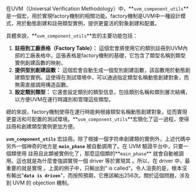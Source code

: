 在UVM（Universal Verification Methodology）中，**`uvm_component_utils`**是一個宏，用於實現factory機制的相關功能。factory機制是UVM中一種設計模式，用於動態創建和註冊類型實例，提供更靈活的對象創建和配置。

具體來說，**`uvm_component_utils`**宏的主要功能包括：

1. **註冊到工廠表格（Factory Table）：** 這個宏會將使用它的類別註冊到UVM內部的工廠表格中。這張表格是factory機制的基礎，它包含了類型名稱到類型實例創建函數的映射。
2. **提供型別創建函數：** 這個宏會自動生成一個型別創建函數，該函數用於動態創建類型實例。這使得在測試環境中，可以通過指定類型名稱動態創建對象，而無需直接調用構造函數。
3. **設定類別類型：** 它還會設定類別的類型信息，包括類別名稱和類別層次結構，以方便UVM在運行時識別和管理這些類型。

總的來說，factory機制使得在運行時能夠根據類型名稱動態創建對象，從而實現更靈活和可配置的測試環境。**`uvm_component_utils`**宏簡化了這一過程，使得註冊和創建類型實例更加方便。

**`uvm_component_utils`** 宏註冊。除了根據一個字符串創建類的實例外，上述代碼中另外一個神奇的地方是 **`main_phase`** 被自動調用了。在 UVM 驗證平台中，只要一個類使用  註冊且此類被實例化了，那麼這個類的**`main_phase`** 就會自動被調用。這也就是為什麼會強調實現一個 driver 等於實現其 。所以，在 driver 中，最重要的就是實現 。上面的例子中，只輸出到“ is called”。令人沮喪的是，根本沒有輸出“**`data is driven`**”，而按照預期，它應該輸出256次。關於這個問題，涉及到 UVM 的 objection 機制。
